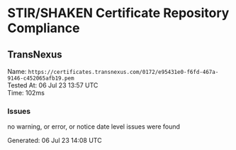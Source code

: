 # STIR/SHAKEN Certificate Repository Compliance

## TransNexus

Name: `https://certificates.transnexus.com/0172/e95431e0-f6fd-467a-9146-c452065afb19.pem`\
Tested At: 06 Jul 23 13:57 UTC\
Time: 102ms

### Issues

no warning, or error, or notice date level issues were found

Generated: 06 Jul 23 14:08 UTC